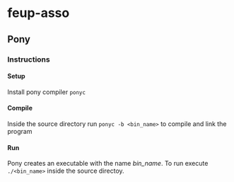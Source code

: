 # feup-asso

## Pony

### Instructions

#### Setup
Install pony compiler `ponyc`

#### Compile
Inside the source directory run `ponyc -b <bin_name>` to compile and link the program

#### Run
Pony creates an executable with the name *bin_name*. To run execute `./<bin_name>` inside the source directoy.
